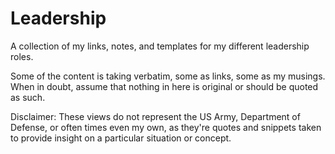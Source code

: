 # Leadership

A collection of my links, notes, and templates for my different leadership roles.

Some of the content is taking verbatim, some as links, some as my musings. When in doubt, assume that nothing in here is original or should be quoted as such.



Disclaimer: These views do not represent the US Army, Department of Defense, or often times even my own, as they're quotes and snippets taken to provide insight on a particular situation or concept. 

